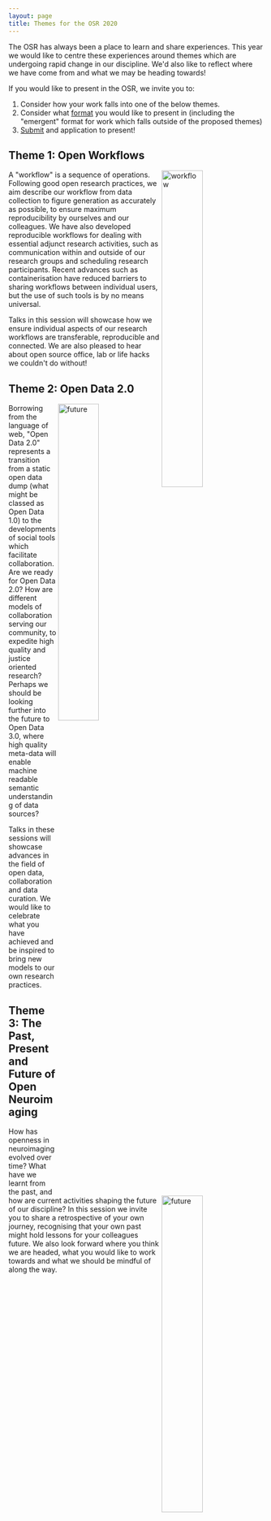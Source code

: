 ```yaml
---
layout: page
title: Themes for the OSR 2020
---
```


The OSR has always been a place to learn and share experiences. This year we would like to centre these experiences around themes which are undergoing rapid change in our discipline. We'd also like to reflect where we have come from and what we may be heading towards!

If you would like to present in the OSR, we invite you to:
1. Consider how your work falls into one of the below themes.
2. Consider what [format](formats.md) you would like to present in (including the "emergent" format for work which falls outside of the proposed themes)
3. [Submit](submit.md) and application to present!

## Theme 1: Open Workflows

<img align="right" src="../img/undraw_data_xmfy.png" alt="workflow" width="40%">

A "workflow" is a sequence of operations. Following good open research practices, we aim describe our workflow from data collection to figure generation as accurately as possible, to ensure maximum reproducibility by ourselves and our colleagues. We have also developed reproducible workflows for dealing with essential adjunct research activities, such as communication within and outside of our research groups and scheduling research participants. Recent advances such as containerisation have reduced barriers to sharing workflows between individual users, but the use of such tools is by no means universal.

Talks in this session will showcase how we ensure individual aspects of our research workflows are transferable, reproducible and connected. We are also pleased to hear about open source office, lab or life hacks we couldn't do without!

## Theme 2: Open Data 2.0

<img align="right" src="../img/undraw_code_typing_7jnv.png" alt="future" width="40%">

Borrowing from the language of web, "Open Data 2.0" represents a transition from a static open data dump (what might be classed as Open Data 1.0) to the developments of social tools which facilitate collaboration. Are we ready for Open Data 2.0? How are different models of collaboration serving our community, to expedite high quality and justice oriented research? Perhaps we should be looking further into the future to Open Data 3.0, where high quality meta-data will enable machine readable semantic understanding of data sources?

Talks in these sessions will showcase advances in the field of open data, collaboration and data curation. We would like to celebrate what you have achieved and be inspired to bring new models to our own research practices.  

## Theme 3: The Past, Present and Future of Open Neuroimaging

<img align="right" src="../img/undraw_maker_launch_crhe.png" alt="future" width="40%">

How has openness in neuroimaging evolved over time? What have we learnt from the past, and how are current activities shaping the future of our discipline? In this session we invite you to share a retrospective of your own journey, recognising that your own past might hold lessons for your colleagues future. We also look forward where you think we are headed, what you would like to work towards and what we should be mindful of along the way.
